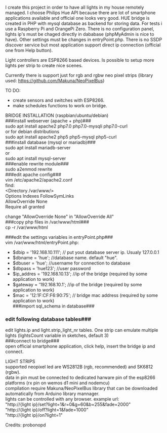 I create this project in order to have all lights in my house remotely managed. I choose Philips Hue API because there are lot of smartphone applications available and official one looks very good. 
HUE bridge is created in PHP with mysql database as backend for storing data. For tests i use a Raspberry Pi and OrangePi Zero. There is no configuration panel, lights ip's must be chaged directly in dababase (phpMyAdmin is nice to have). Other settings must be changes in entryPoint.php. There is no SSDP discover service but most application support direct ip connection (official one from Help button).

Light controllers are ESP8266 based devices. Is possible to setup more lights per strip to create nice scenes. 

Currently there is support just for rgb and rgbw neo pixel strips (library used: https://github.com/Makuna/NeoPixelBus)

TO DO:
 - create sensors and switches with ESP8266.  
 - make schedules functions to work on bridge.  

BRIDGE INSTALLATION (raspbian/ubuntu/debian)  
###install webserver (apache + php)###  
sudo apt install apache2 php7.0 php7.0-mysqli php7.0-curl  
or for debian distributions  
sudo apt install apache2 php5 php5-mysql php5-curl  
###install database (mysql or mariadb)###  
sudo apt install mariadb-server  
   or  
sudo apt install mysql-server    
###enable rewrite module###  
sudo a2enmod rewrite  
###edit apache config###  
vim /etc/apache2/apache2.conf  
find:  
<Directory /var/www/>  
        Options Indexes FollowSymLinks  
        AllowOverride None  
        Require all granted  
</Directory>  

change "AllowOverride None"  in "AllowOverride All"  
###copy php files in /var/www/html###  
cp -r /var/www/html  

###edit the settings variables in entryPoint.php###  
vim /var/www/html/entryPoint.php:  
  - $dbip = '192.168.10.111'; // put yout database server ip. Usualy 127.0.0.1 
  - $dbname = 'hue';  //database name. default "hue".  
  - $dbuser = 'hue';  //username for connection to database  
  - $dbpass = 'hue123';  //user password  
  - $ip_addres = '192.168.10.13';  //ip of the bridge (required by some application to work)  
  - $gateway = '192.168.10.1';  //ip of the bridge (required by some application to work)  
  - $mac = '12:1F:CF:F6:90:75';  // bridge mac address (required by some application to work)  
###import sql_schema in database###  
### edit following database tables###  
edit lights.ip and light.strip_light_nr tables. One strip can emulate multiple lights (lightsCount variable in sketches, default 3)  
###connect to bridge###  
open official smartphone application, click help, insert the bridge ip and connect.  

LIGHT STRIPS  
supported neopixel led are WS2812B (rgb, recommended) and SK6812 (rgbw).  
data in pin must be connected to dedicated harware pin of the esp8266 platforms (rx pin on wemos d1 mini and nodemcu)  
compilation require Makuna/NeoPixelBus library that can be downloaded automatically from Arduino library mannager.  
lights can be controlled with any browser. example url:  
"http://{light ip}/set?light=1&r=0&g=60&b=255&fade=2000"  
"http://{light ip}/off?light=1&fade=1000"  
"http://{light ip}/on?light=1"  

 
Credits: probonopd
